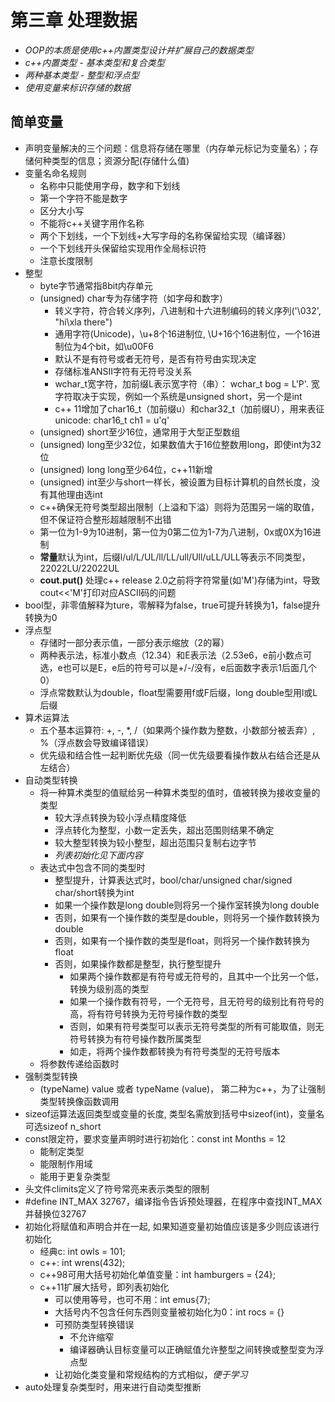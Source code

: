 # **第三章 处理数据**

- *OOP的本质是使用c++内置类型设计并扩展自己的数据类型*
- *c++内置类型 - 基本类型和复合类型*
- *两种基本类型 - 整型和浮点型*
- *使用变量来标识存储的数据*

## **简单变量**
- 声明变量解决的三个问题：信息将存储在哪里（内存单元标记为变量名）；存储何种类型的信息；资源分配(存储什么值)
- 变量名命名规则
    - 名称中只能使用字母，数字和下划线
    - 第一个字符不能是数字
    - 区分大小写
    - 不能将c++关键字用作名称
    - 两个下划线，一个下划线+大写字母的名称保留给实现（编译器）
    - 一个下划线开头保留给实现用作全局标识符
    - 注意长度限制
- 整型
    - byte字节通常指8bit内存单元
    - (unsigned) char专为存储字符（如字母和数字）
        - 转义字符，符合转义序列，八进制和十六进制编码的转义序列('\032', "hi\xla there")
        - 通用字符(Unicode)，\u+8个16进制位, \U+16个16进制位，一个16进制位为4个bit，如\u00F6
        - 默认不是有符号或者无符号，是否有符号由实现决定
        - 存储标准ANSII字符有无符号没关系
        - wchar_t宽字符，加前缀L表示宽字符（串）： wchar_t bog = L'P'. 宽字符取决于实现，例如一个系统是unsigned short，另一个是int
        - c++ 11增加了char16_t（加前缀u）和char32_t（加前缀U），用来表征unicode: char16_t ch1 = u'q'
    - (unsigned) short至少16位，通常用于大型正型数组
    - (unsigned) long至少32位，如果数值大于16位整数用long，即使int为32位
    - (unsigned) long long至少64位，c++11新增
    - (unsigned) int至少与short一样长，被设置为目标计算机的自然长度，没有其他理由选int
    - c++确保无符号类型超出限制（上溢和下溢）则将为范围另一端的取值，但不保证符合整形超越限制不出错
    - 第一位为1-9为10进制，第一位为0第二位为1-7为八进制，0x或0X为16进制
    - **常量**默认为int，后缀l/ul/L/UL/ll/LL/ull/Ull/uLL/ULL等表示不同类型，22022LU/22022UL
    - **cout.put()** 处理c++ release 2.0之前将字符常量(如'M')存储为int，导致cout<<'M'打印对应ASCII码的问题
- bool型，非零值解释为ture，零解释为false，true可提升转换为1，false提升转换为0
- 浮点型
    - 存储时一部分表示值，一部分表示缩放（2的幂）
    - 两种表示法，标准小数点（12.34）和E表示法（2.53e6，e前小数点可选，e也可以是E，e后的符号可以是+/-/没有，e后面数字表示1后面几个0）
    - 浮点常数默认为double，float型需要用f或F后缀，long double型用l或L后缀
- 算术运算法
    - 五个基本运算符: +, -, *, /（如果两个操作数为整数，小数部分被丢弃）, %（浮点数会导致编译错误）
    - 优先级和结合性一起判断优先级（同一优先级要看操作数从右结合还是从左结合）
- 自动类型转换
    - 将一种算术类型的值赋给另一种算术类型的值时，值被转换为接收变量的类型
        - 较大浮点转换为较小浮点精度降低
        - 浮点转化为整型，小数一定丢失，超出范围则结果不确定
        - 较大整型转换为较小整型，超出范围只复制右边字节
        - *列表初始化见下面内容*
    - 表达式中包含不同的类型时
        - 整型提升，计算表达式时，bool/char/unsigned char/signed char/short转换为int
        - 如果一个操作数是long double则将另一个操作室转换为long double
        - 否则，如果有一个操作数的类型是double，则将另一个操作数转换为double
        - 否则，如果有一个操作数的类型是float，则将另一个操作数转换为float
        - 否则，如果操作数都是整型，执行整型提升
            - 如果两个操作数都是有符号或无符号的，且其中一个比另一个低，转换为级别高的类型
            - 如果一个操作数有符号，一个无符号，且无符号的级别比有符号的高，将有符号转换为无符号操作数的类型
            - 否则，如果有符号类型可以表示无符号类型的所有可能取值，则无符号转换为有符号操作数所属类型
            - 如走，将两个操作数都转换为有符号类型的无符号版本
    - 将参数传递给函数时
- 强制类型转换
    - (typeName) value 或者 typeName (value)， 第二种为c++，为了让强制类型转换像函数调用
- sizeof运算法返回类型或变量的长度, 类型名需放到括号中sizeof(int)，变量名可选sizeof n_short
- const限定符，要求变量声明时进行初始化：const int Months = 12
    - 能制定类型
    - 能限制作用域
    - 能用于更复杂类型
- 头文件climits定义了符号常亮来表示类型的限制
- #define INT_MAX 32767，编译指令告诉预处理器，在程序中查找INT_MAX并替换位32767
- 初始化将赋值和声明合并在一起, 如果知道变量初始值应该是多少则应该进行初始化
    - 经典c: int owls = 101;
    - c++: int wrens(432);
    - c++98可用大括号初始化单值变量：int hamburgers = {24};
    - c++11扩展大括号，即列表初始化
        - 可以使用等号，也可不用：int emus{7};
        - 大括号内不包含任何东西则变量被初始化为0：int rocs = {}
        - 可预防类型转换错误
            - 不允许缩窄
            - 编译器确认目标变量可以正确赋值允许整型之间转换或整型变为浮点型
        - 让初始化类变量和常规结构的方式相似，*便于学习*
- auto处理复杂类型时，用来进行自动类型推断

